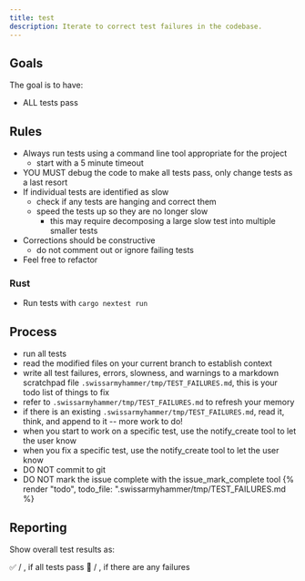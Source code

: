 ```yaml
---
title: test
description: Iterate to correct test failures in the codebase.
---
```


## Goals

The goal is to have:

- ALL tests pass

## Rules

- Always run tests using a command line tool appropriate for the project
  - start with a 5 minute timeout
- YOU MUST debug the code to make all tests pass, only change tests as a last resort
- If individual tests are identified as slow
  - check if any tests are hanging and correct them
  - speed the tests up so they are no longer slow
    - this may require decomposing a large slow test into multiple smaller tests
- Corrections should be constructive
  - do not comment out or ignore failing tests
- Feel free to refactor

### Rust

- Run tests with `cargo nextest run`

## Process

- run all tests
- read the modified files on your current branch to establish context
- write all test failures, errors, slowness, and warnings to a markdown scratchpad file `.swissarmyhammer/tmp/TEST_FAILURES.md`, this is your todo list of things to fix
- refer to `.swissarmyhammer/tmp/TEST_FAILURES.md` to refresh your memory
- if there is an existing `.swissarmyhammer/tmp/TEST_FAILURES.md`, read it, think, and append to it -- more work to do!
- when you start to work on a specific test, use the notify_create tool to let the user know
- when you fix a specific test, use the notify_create tool to let the user know
- DO NOT commit to git
- DO NOT mark the issue complete with the issue_mark_complete tool
{% render "todo", todo_file: ".swissarmyhammer/tmp/TEST_FAILURES.md %}

## Reporting

Show overall test results as:

✅ <number passed> / <total tests>, if all tests pass
🛑 <number passed> / <total tests>, if there are any failures
